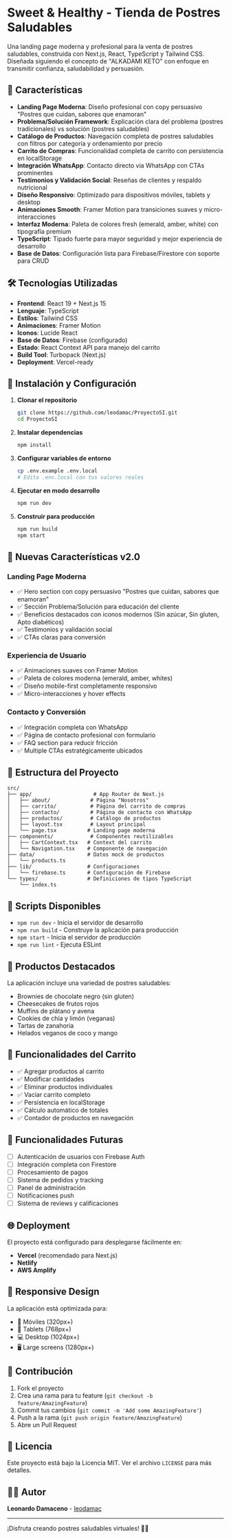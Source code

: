 # Sweet & Healthy - Tienda de Postres Saludables

Una landing page moderna y profesional para la venta de postres saludables, construida con Next.js, React, TypeScript y Tailwind CSS. Diseñada siguiendo el concepto de "ALKADAMI KETO" con enfoque en transmitir confianza, saludabilidad y persuasión.

## 🍰 Características

- **Landing Page Moderna**: Diseño profesional con copy persuasivo "Postres que cuidan, sabores que enamoran"
- **Problema/Solución Framework**: Explicación clara del problema (postres tradicionales) vs solución (postres saludables)
- **Catálogo de Productos**: Navegación completa de postres saludables con filtros por categoría y ordenamiento por precio
- **Carrito de Compras**: Funcionalidad completa de carrito con persistencia en localStorage
- **Integración WhatsApp**: Contacto directo via WhatsApp con CTAs prominentes
- **Testimonios y Validación Social**: Reseñas de clientes y respaldo nutricional
- **Diseño Responsivo**: Optimizado para dispositivos móviles, tablets y desktop
- **Animaciones Smooth**: Framer Motion para transiciones suaves y micro-interacciones
- **Interfaz Moderna**: Paleta de colores fresh (emerald, amber, white) con tipografía premium
- **TypeScript**: Tipado fuerte para mayor seguridad y mejor experiencia de desarrollo
- **Base de Datos**: Configuración lista para Firebase/Firestore con soporte para CRUD

## 🛠️ Tecnologías Utilizadas

- **Frontend**: React 19 + Next.js 15
- **Lenguaje**: TypeScript
- **Estilos**: Tailwind CSS
- **Animaciones**: Framer Motion
- **Iconos**: Lucide React
- **Base de Datos**: Firebase (configurado)
- **Estado**: React Context API para manejo del carrito
- **Build Tool**: Turbopack (Next.js)
- **Deployment**: Vercel-ready

## 🚀 Instalación y Configuración

1. **Clonar el repositorio**
   ```bash
   git clone https://github.com/leodamac/ProyectoSI.git
   cd ProyectoSI
   ```

2. **Instalar dependencias**
   ```bash
   npm install
   ```

3. **Configurar variables de entorno**
   ```bash
   cp .env.example .env.local
   # Edita .env.local con tus valores reales
   ```

4. **Ejecutar en modo desarrollo**
   ```bash
   npm run dev
   ```

5. **Construir para producción**
   ```bash
   npm run build
   npm start
   ```

## 🌟 Nuevas Características v2.0

### Landing Page Moderna
- ✅ Hero section con copy persuasivo "Postres que cuidan, sabores que enamoran"
- ✅ Sección Problema/Solución para educación del cliente
- ✅ Beneficios destacados con iconos modernos (Sin azúcar, Sin gluten, Apto diabéticos)
- ✅ Testimonios y validación social
- ✅ CTAs claras para conversión

### Experiencia de Usuario
- ✅ Animaciones suaves con Framer Motion
- ✅ Paleta de colores moderna (emerald, amber, whites)
- ✅ Diseño mobile-first completamente responsivo
- ✅ Micro-interacciones y hover effects

### Contacto y Conversión
- ✅ Integración completa con WhatsApp
- ✅ Página de contacto profesional con formulario
- ✅ FAQ section para reducir fricción
- ✅ Multiple CTAs estratégicamente ubicados

## 📁 Estructura del Proyecto

```
src/
├── app/                    # App Router de Next.js
│   ├── about/             # Página "Nosotros"
│   ├── carrito/           # Página del carrito de compras
│   ├── contacto/          # Página de contacto con WhatsApp
│   ├── productos/         # Catálogo de productos
│   ├── layout.tsx         # Layout principal
│   └── page.tsx          # Landing page moderna
├── components/            # Componentes reutilizables
│   ├── CartContext.tsx   # Context del carrito
│   └── Navigation.tsx    # Componente de navegación
├── data/                 # Datos mock de productos
│   └── products.ts
├── lib/                  # Configuraciones
│   └── firebase.ts       # Configuración de Firebase
└── types/                # Definiciones de tipos TypeScript
    └── index.ts
```

## 🔧 Scripts Disponibles

- `npm run dev` - Inicia el servidor de desarrollo
- `npm run build` - Construye la aplicación para producción
- `npm start` - Inicia el servidor de producción
- `npm run lint` - Ejecuta ESLint

## 🍯 Productos Destacados

La aplicación incluye una variedad de postres saludables:
- Brownies de chocolate negro (sin gluten)
- Cheesecakes de frutos rojos
- Muffins de plátano y avena
- Cookies de chía y limón (veganas)
- Tartas de zanahoria
- Helados veganos de coco y mango

## 🛒 Funcionalidades del Carrito

- ✅ Agregar productos al carrito
- ✅ Modificar cantidades
- ✅ Eliminar productos individuales
- ✅ Vaciar carrito completo
- ✅ Persistencia en localStorage
- ✅ Cálculo automático de totales
- ✅ Contador de productos en navegación

## 🔮 Funcionalidades Futuras

- [ ] Autenticación de usuarios con Firebase Auth
- [ ] Integración completa con Firestore
- [ ] Procesamiento de pagos
- [ ] Sistema de pedidos y tracking
- [ ] Panel de administración
- [ ] Notificaciones push
- [ ] Sistema de reviews y calificaciones

## 🌐 Deployment

El proyecto está configurado para desplegarse fácilmente en:
- **Vercel** (recomendado para Next.js)
- **Netlify**
- **AWS Amplify**

## 📱 Responsive Design

La aplicación está optimizada para:
- 📱 Móviles (320px+)
- 📱 Tablets (768px+)
- 💻 Desktop (1024px+)
- 🖥️ Large screens (1280px+)

## 🤝 Contribución

1. Fork el proyecto
2. Crea una rama para tu feature (`git checkout -b feature/AmazingFeature`)
3. Commit tus cambios (`git commit -m 'Add some AmazingFeature'`)
4. Push a la rama (`git push origin feature/AmazingFeature`)
5. Abre un Pull Request

## 📄 Licencia

Este proyecto está bajo la Licencia MIT. Ver el archivo `LICENSE` para más detalles.

## 👨‍💻 Autor

**Leonardo Damaceno** - [leodamac](https://github.com/leodamac)

---

¡Disfruta creando postres saludables virtuales! 🍰✨
